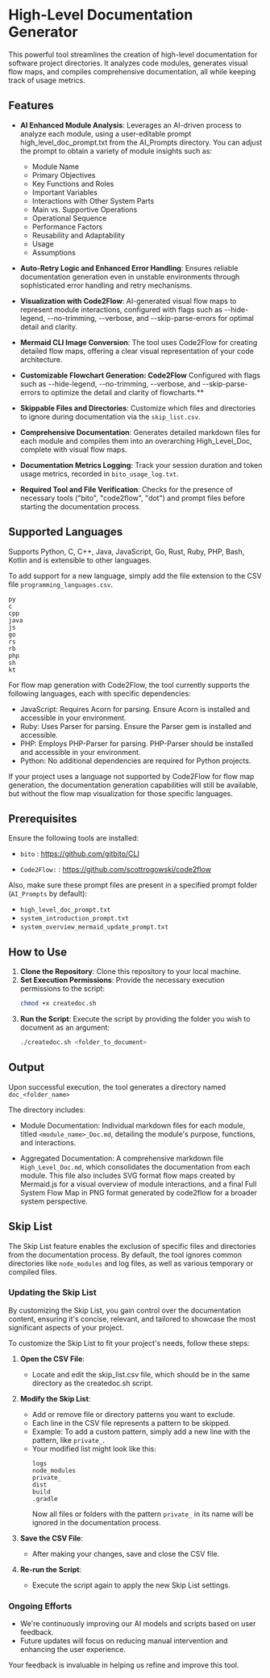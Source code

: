 # High-Level Documentation Generator

This powerful tool streamlines the creation of high-level documentation for software project directories. It analyzes code modules, generates visual flow maps, and compiles comprehensive documentation, all while keeping track of usage metrics.

## Features

- **AI Enhanced Module Analysis**: Leverages an AI-driven process to analyze each module, using a user-editable prompt high_level_doc_prompt.txt from the AI_Prompts directory. You can adjust the prompt to obtain a variety of module insights such as:
   - Module Name
   - Primary Objectives
   - Key Functions and Roles
   - Important Variables
   - Interactions with Other System Parts
   - Main vs. Supportive Operations
   - Operational Sequence
   - Performance Factors
   - Reusability and Adaptability
   - Usage
   - Assumptions

- **Auto-Retry Logic and Enhanced Error Handling**: Ensures reliable documentation generation even in unstable environments through sophisticated error handling and retry mechanisms.

- **Visualization with Code2Flow**: AI-generated visual flow maps to represent module interactions, configured with flags such as --hide-legend, --no-trimming, --verbose, and --skip-parse-errors for optimal detail and clarity.

- **Mermaid CLI Image Conversion**: The tool uses Code2Flow for creating detailed flow maps, offering a clear visual representation of your code architecture.
- **Customizable Flowchart Generation: Code2Flow** Configured with flags such as --hide-legend, --no-trimming, --verbose, and --skip-parse-errors to optimize the detail and clarity of flowcharts.**
- **Skippable Files and Directories**: Customize which files and directories to ignore during documentation via the `skip_list.csv`.

- **Comprehensive Documentation**: Generates detailed markdown files for each module and compiles them into an overarching High_Level_Doc, complete with visual flow maps. 

- **Documentation Metrics Logging**: Track your session duration and token usage metrics, recorded in `bito_usage_log.txt`.

- **Required Tool and File Verification**: Checks for the presence of necessary tools ("bito", "code2flow", "dot") and prompt files before starting the documentation process.

## Supported Languages

Supports Python, C, C++, Java, JavaScript, Go, Rust, Ruby, PHP, Bash, Kotlin and is extensible to other languages.

To add support for a new language, simply add the file extension to the CSV file `programming_languages.csv`.

```
py
c
cpp
java
js
go
rs
rb
php
sh
kt
```

For flow map generation with Code2Flow, the tool currently supports the following languages, each with specific dependencies:

- JavaScript: Requires Acorn for parsing. Ensure Acorn is installed and accessible in your environment.
- Ruby: Uses Parser for parsing. Ensure the Parser gem is installed and accessible.
- PHP: Employs PHP-Parser for parsing. PHP-Parser should be installed and accessible in your environment.
- Python: No additional dependencies are required for Python projects.

If your project uses a language not supported by Code2Flow for flow map generation, the documentation generation capabilities will still be available, but without the flow map visualization for those specific languages.

## Prerequisites

Ensure the following tools are installed:

- `bito` : https://github.com/gitbito/CLI

- `Code2Flow:` : https://github.com/scottrogowski/code2flow

Also, make sure these prompt files are present in a specified prompt folder (`AI_Prompts` by default):

- `high_level_doc_prompt.txt`
- `system_introduction_prompt.txt`
- `system_overview_mermaid_update_prompt.txt`

## How to Use

1. **Clone the Repository**: Clone this repository to your local machine.
2. **Set Execution Permissions**: Provide the necessary execution permissions to the script:
   ```bash
   chmod +x createdoc.sh
   ```
3. **Run the Script**: Execute the script by providing the folder you wish to document as an argument:
   ```bash
   ./createdoc.sh <folder_to_document>
   ```

## Output

Upon successful execution, the tool generates a directory named `doc_<folder_name>`

The directory includes:

- Module Documentation: Individual markdown files for each module, titled `<module_name>_Doc.md`, detailing the module's purpose, functions, and interactions.

- Aggregated Documentation: A comprehensive markdown file `High_Level_Doc.md`, which consolidates the documentation from each module. This file also includes SVG format flow maps created by Mermaid.js for a visual overview of module interactions, and a final Full System Flow Map in PNG format generated by code2flow for a broader system perspective.

## Skip List

The Skip List feature enables the exclusion of specific files and directories from the documentation process. By default, the tool ignores common directories like `node_modules` and log files, as well as various temporary or compiled files.

### Updating the Skip List

By customizing the Skip List, you gain control over the documentation content, ensuring it's concise, relevant, and tailored to showcase the most significant aspects of your project.

To customize the Skip List to fit your project's needs, follow these steps:

1. **Open the CSV File**:
   - Locate and edit the skip_list.csv file, which should be in the same directory as the createdoc.sh script.

2. **Modify the Skip List**:
   - Add or remove file or directory patterns you want to exclude.
   - Each line in the CSV file represents a pattern to be skipped.
   - Example: To add a custom pattern, simply add a new line with the pattern, like `private_`.
   - Your modified list might look like this:
      ```
      logs
      node_modules
      private_
      dist
      build
      .gradle
      ```
      Now all files or folders with the pattern `private_` in its name will be ignored in the documentation process.

3. **Save the CSV File**:
   - After making your changes, save and close the CSV file.

5. **Re-run the Script**:
   - Execute the script again to apply the new Skip List settings.

### Ongoing Efforts
- We're continuously improving our AI models and scripts based on user feedback.
- Future updates will focus on reducing manual intervention and enhancing the user experience.

Your feedback is invaluable in helping us refine and improve this tool.
